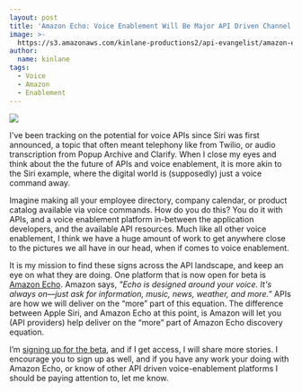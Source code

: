 ```yaml
---
layout: post
title: 'Amazon Echo: Voice Enablement Will Be Major API Driven Channel In The Future'
image: >-
  https://s3.amazonaws.com/kinlane-productions2/api-evangelist/amazon-echo/amazon_echo_main.png
author:
  name: kinlane
tags:
  - Voice
  - Amazon
  - Enablement
---
```

[![](https://s3.amazonaws.com/kinlane-productions2/api-evangelist/amazon-echo/amazon_echo_main.png)](https://developer.amazon.com/appsandservices/community/post/Tx1HI1N5ZFX0PEK/Sign-up-Now-for-the-Amazon-Echo-Beta-SDK)

I've been tracking on the potential for voice APIs since Siri was first announced, a topic that often meant telephony like from Twilio, or audio transcription from Popup Archive and Clarify. When I close my eyes and think about the the future of APIs and voice enablement, it is more akin to the Siri example, where the digital world is (supposedly) just a voice command away.

Imagine making all your employee directory, company calendar, or product catalog available via voice commands. How do you do this? You do it with APIs, and a voice enablement platform in-between the application developers, and the available API resources. Much like all other voice enablement, I think we have a huge amount of work to get anywhere close to the pictures we all have in our head, when if comes to voice enablement.

It is my mission to find these signs across the API landscape, and keep an eye on what they are doing. One platform that is now open for beta is [Amazon Echo](https://developer.amazon.com/appsandservices/community/post/Tx1HI1N5ZFX0PEK/Sign-up-Now-for-the-Amazon-Echo-Beta-SDK). Amazon says, _"Echo is designed around your voice. It's always on—just ask for information, music, news, weather, and more.”_ APIs are how we will deliver on the “more” part of this equation. The difference between Apple Siri, and Amazon Echo at this point, is Amazon will let you (API providers) help deliver on the “more” part of Amazon Echo discovery equation.

I’m [signing up for the beta](https://developer.amazon.com/appsandservices/community/post/Tx1HI1N5ZFX0PEK/Sign-up-Now-for-the-Amazon-Echo-Beta-SDK), and if I get access, I will share more stories. I encourage you to sign up as well, and if you have any work your doing with Amazon Echo, or know of other API driven voice-enablement platforms I should be paying attention to, let me know.